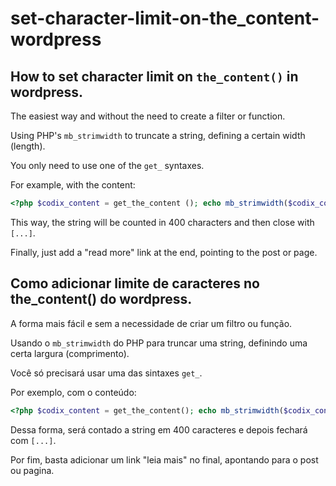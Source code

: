 # set-character-limit-on-the_content-wordpress

## How to set character limit on `the_content()` in wordpress. 

The easiest way and without the need to create a filter or function.

Using PHP's `mb_strimwidth` to truncate a string, defining a certain width (length).

You only need to use one of the `get_` syntaxes.

For example, with the content:

```php
<?php $codix_content = get_the_content (); echo mb_strimwidth($codix_content, 0, 400, '[...]'); ?>
```

This way, the string will be counted in 400 characters and then close with `[...]`.

Finally, just add a "read more" link at the end, pointing to the post or page.


## Como adicionar limite de caracteres no the_content() do wordpress.

A forma mais fácil e sem a necessidade de criar um filtro ou função.

Usando o `mb_strimwidth` do PHP para truncar uma string, definindo uma certa largura (comprimento). 

Você só precisará  usar uma das sintaxes `get_`. 

Por exemplo, com o conteúdo:

```php
<?php $codix_content = get_the_content(); echo mb_strimwidth($codix_content, 0, 400, '[...]'); ?>
```

Dessa forma, será contado a string em 400 caracteres e depois fechará com `[...]`.

Por fim, basta adicionar um link "leia mais" no final, apontando para o post ou pagina.
